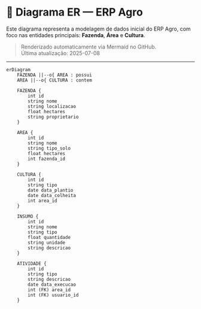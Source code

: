# 📐 Diagrama ER — ERP Agro 

Este diagrama representa a modelagem de dados inicial do ERP Agro, com foco nas entidades principais: **Fazenda**, **Área** e **Cultura**.

> Renderizado automaticamente via Mermaid no GitHub.  
> Última atualização: 2025-07-08

---

```mermaid
erDiagram
    FAZENDA ||--o{ AREA : possui
    AREA ||--o{ CULTURA : contem

    FAZENDA {
        int id
        string nome
        string localizacao
        float hectares
        string proprietario
    }

    AREA {
        int id
        string nome
        string tipo_solo
        float hectares
        int fazenda_id
    }

    CULTURA {
        int id
        string tipo
        date data_plantio
        date data_colheita
        int area_id
    }

    INSUMO {
        int id
        string nome
        string tipo
        float quantidade
        string unidade
        string descricao
    }

    ATIVIDADE {
        int id
        string tipo
        string descricao
        date data_execucao
        int (FK) area_id
        int (FK) usuario_id
    }
